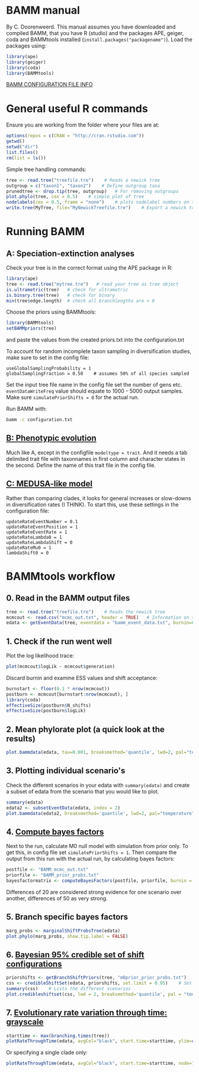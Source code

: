 # BAMM manual
By C. Doorenweerd. This manual assumes you have downloaded and compiled BAMM, that you have R (studio) and the packages APE, geiger, coda and BAMMtools installed (`install.packages("packagename")`). Load the packages using:

```R
library(ape)
library(geiger)
library(coda)
library(BAMMtools)
```

[BAMM CONFIGURATION FILE INFO](http://bamm-project.org/configuration.html)


# General useful R commands

Ensure you are working from the folder where your files are at:

```R
options(repos = c(CRAN = "http://cran.rstudio.com"))
getwd()
setwd("dir")
list.files()
rm(list = ls())
```

Simple tree handling commands:

```R
tree <- read.tree("treefile.tre")    # Reads a newick tree
outgroup = c("taxon1", "taxon2")    # Define outgroup taxa
prunedtree <- drop.tip(tree, outgroup)   # For removing outgroups
plot.phylo(tree, cex = 0.5)    # simple plot of tree
nodelabels(cex = 0.5, frame = "none")    # plots nodelabel numbers on tree
write.tree(MyTree, file="MyNewickTreefile.tre")    # Export a newick tree
```

# Running BAMM

## A: Speciation-extinction analyses

Check your tree is in the correct format using the APE package in R:
```R
library(ape)
tree <- read.tree("mytree.tre")   # read your tree as tree object
is.ultrametric(tree)   # check for ultrametric
is.binary.tree(tree)   # check for binary
min(tree$edge.length)  # check all branchlengths are > 0
```

Choose the priors using BAMMtools:
```R
library(BAMMtools)
setBAMMpriors(tree)
```
and paste the values from the created priors.txt into the configuration.txt


To account for random incomplete taxon sampling in diversification studies, make sure to set in the config file:

``` 
useGlobalSamplingProbability = 1
globalSamplingFraction = 0.50    # assumes 50% of all species sampled
```

Set the input tree file name in the config file
set the number of gens etc. `eventDataWriteFreq` value should equate to 1000 - 5000 output samples. Make sure `simulatePriorShifts = 0` for the actual run.

Run BAMM with:
```sh
bamm -c configuration.txt
```

## [B: Phenotypic evolution](http://bamm-project.org/quickstart.html#phenotypic-evolution) 

Much like A, except in the configfile `modeltype = trait`. And it needs a tab delimited trait file with taxonnames in first column and character states in the second. Define the name of this trait file in the config file.


## [C: MEDUSA-like model](http://bamm-project.org/advanced.html#medusa-like-model)

Rather than comparing clades, it looks for general increases or slow-downs in diversification rates (I THINK). To start this, use these settings in the configuration file:

```
updateRateEventNumber = 0.1
updateRateEventPosition = 1
updateRateEventRate = 1
updateRateLambda0 = 1
updateRateLambdaShift = 0
updateRateMu0 = 1
lambdaShift0 = 0
```


# BAMMtools workflow

## 0. Read in the BAMM output files

```R
tree <- read.tree("treefile.tre")    # Reads the newick tree
mcmcout <- read.csv("mcmc_out.txt", header = TRUE)   # Information on the MCMC run
edata <- getEventData(tree, eventdata = "bamm_event_data.txt", burnin=0.1)    # The main output from BAMM algorithm
```

## 1. Check if the run went well

Plot the log likelihood trace:
```R
plot(mcmcout$logLik ~ mcmcout$generation)
```

Discard burnin and examine ESS values and shift acceptance:
```R
burnstart <- floor(0.1 * nrow(mcmcout))
postburn <- mcmcout[burnstart:nrow(mcmcout), ]
library(coda)
effectiveSize(postburn$N_shifts)
effectiveSize(postburn$logLik)
```

## 2. Mean phylorate plot (a quick look at the results)
```R
plot.bammdata(edata, tau=0.001, breaksmethod='quantile', lwd=2, pal="temperature", legend=TRUE)
```

## 3. Plotting individual scenario's

Check the different scenarios in your edata with `summary(edata)` and create a subset of edata from the scenario that you would like to plot.

```R
summary(edata)
edata2 <- subsetEventData(edata, index = 2)
plot.bammdata(edata2, breaksmethod='quantile', lwd=2, pal="temperature", legend=TRUE)
```


## 4. [Compute bayes factors](http://bamm-project.org/postprocess.html#bayes-factors-for-model-comparison)

Next to the run, calculate M0 null model with simulation from prior only. To get this, in config file set `simulatePriorShifts = 1`. Then compare the output from this run with the actual run, by calculating bayes factors:

```R
postfile <- "BAMM_mcmc_out.txt"
priorfile <- "BAMM_prior_probs.txt"
bayesfactormatrix <- computeBayesFactors(postfile, priorfile, burnin = 0.1)
```

Differences of 20 are considered strong evidence for one scenario over another, differences of 50 as very strong.

## 5. Branch specific bayes factors

```R
marg_probs <- marginalShiftProbsTree(edata)
plot.phylo(marg_probs, show.tip.label = FALSE)
```

## 6. [Bayesian 95% credible set of shift configurations](http://bamm-project.org/postprocess.html#bayesian-credible-sets-of-shift-configurations)


```R
priorshifts <- getBranchShiftPriors(tree, "m0prior_prior_probs.txt")    # The probs from the priors only run
css <- credibleShiftSet(edata, priorshifts, set.limit = 0.95)    # Set with 95% of credible shifts
summary(css)    # Lists the different scenarios
plot.credibleshiftset(css, lwd = 2, breaksmethod='quantile', pal = "temperature")    # Plots the different scenarios
```

## 7. [Evolutionary rate variation through time: grayscale](http://bamm-project.org/bammgraph.html#evolutionary-rate-variation-through-time-grayscale)

```R
starttime <- max(branching.times(tree))
plotRateThroughTime(edata, avgCol="black", start.time=starttime, ylim=c(0,1), cex.axis=2, intervalCol='gray80', intervals=c(0.05, 0.95), opacity=1)
```
Or specifying a single clade only:

```R
plotRateThroughTime(edata, avgCol="black", start.time=starttime, node=72, xlim=c(100,0), ylim=c(0,0.3), cex.axis=1, cex=1, intervalCol='gray80', intervals=c(0.05, 0.95), opacity=1)
```
